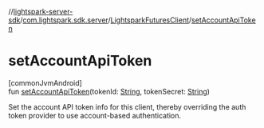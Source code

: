 //[lightspark-server-sdk](../../../index.md)/[com.lightspark.sdk.server](../index.md)/[LightsparkFuturesClient](index.md)/[setAccountApiToken](set-account-api-token.md)

# setAccountApiToken

[commonJvmAndroid]\
fun [setAccountApiToken](set-account-api-token.md)(tokenId: [String](https://kotlinlang.org/api/latest/jvm/stdlib/kotlin/-string/index.html), tokenSecret: [String](https://kotlinlang.org/api/latest/jvm/stdlib/kotlin/-string/index.html))

Set the account API token info for this client, thereby overriding the auth token provider to use account-based authentication.
